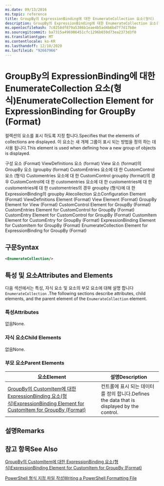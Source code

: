 ```yaml
---
ms.date: 09/13/2016
ms.topic: reference
title: GroupBy의 ExpressionBinding에 대한 EnumerateCollection 요소(형식)
description: GroupBy의 ExpressionBinding에 대한 EnumerateCollection 요소(형식)
ms.openlocfilehash: 7c8258df879a5386b1eae4b5ad4b6bd7f7d17b8e
ms.sourcegitcommit: ba7315a496986451cfc1296b659d73ea2373d3f0
ms.translationtype: MT
ms.contentlocale: ko-KR
ms.lasthandoff: 12/10/2020
ms.locfileid: "92667966"
---
```

# <a name="enumeratecollection-element-for-expressionbinding-for-groupby-format"></a><span data-ttu-id="c0a59-103">GroupBy의 ExpressionBinding에 대한 EnumerateCollection 요소(형식)</span><span class="sxs-lookup"><span data-stu-id="c0a59-103">EnumerateCollection Element for ExpressionBinding for GroupBy (Format)</span></span>

<span data-ttu-id="c0a59-104">컬렉션의 요소를 표시 하도록 지정 합니다.</span><span class="sxs-lookup"><span data-stu-id="c0a59-104">Specifies that the elements of collections are displayed.</span></span> <span data-ttu-id="c0a59-105">이 요소는 새 개체 그룹이 표시 되는 방법을 정의 하는 데 사용 됩니다.</span><span class="sxs-lookup"><span data-stu-id="c0a59-105">This element is used when defining how a new group of objects is displayed.</span></span>

<span data-ttu-id="c0a59-106">구성 요소 (Format) ViewDefinitions 요소 (format) View 요소 (format)의 GroupBy 요소 (groupby (format) CustomEntries 요소에 대 한 CustomControl 요소 (형식) Customentries 요소에 대 한 CustomControl groupby (format)의 경우 CustomControl에 대 한 customentries 요소에 대 한 customentries에 대 한 customentries에 대 한 customentries의 경우 groupby (형식)에 대 한 ExpressionBinding의 groupby Atecollection 요소</span><span class="sxs-lookup"><span data-stu-id="c0a59-106">Configuration Element (Format) ViewDefinitions Element (Format) View Element (Format) GroupBy Element for View (Format) CustomControl Element for GroupBy (Format) CustomEntries Element for CustomControl for GroupBy (Format) CustomEntry Element for CustomControl for GroupBy (Format) CustomItem Element for CustomEntry for GroupBy (Format) ExpressionBinding Element for CustomItem for GroupBy (Format) EnumerateCollection Element for ExpressionBinding for GroupBy (Format)</span></span>

## <a name="syntax"></a><span data-ttu-id="c0a59-107">구문</span><span class="sxs-lookup"><span data-stu-id="c0a59-107">Syntax</span></span>

```xml
<EnumerateCollection/>
```

## <a name="attributes-and-elements"></a><span data-ttu-id="c0a59-108">특성 및 요소</span><span class="sxs-lookup"><span data-stu-id="c0a59-108">Attributes and Elements</span></span>

<span data-ttu-id="c0a59-109">다음 섹션에서는 특성, 자식 요소 및 요소의 부모 요소에 대해 설명 합니다 `EnumerateCollection` .</span><span class="sxs-lookup"><span data-stu-id="c0a59-109">The following sections describe attributes, child elements, and the parent element of the `EnumerateCollection` element.</span></span>

### <a name="attributes"></a><span data-ttu-id="c0a59-110">특성</span><span class="sxs-lookup"><span data-stu-id="c0a59-110">Attributes</span></span>

<span data-ttu-id="c0a59-111">없음</span><span class="sxs-lookup"><span data-stu-id="c0a59-111">None.</span></span>

### <a name="child-elements"></a><span data-ttu-id="c0a59-112">자식 요소</span><span class="sxs-lookup"><span data-stu-id="c0a59-112">Child Elements</span></span>

<span data-ttu-id="c0a59-113">없음</span><span class="sxs-lookup"><span data-stu-id="c0a59-113">None.</span></span>

### <a name="parent-elements"></a><span data-ttu-id="c0a59-114">부모 요소</span><span class="sxs-lookup"><span data-stu-id="c0a59-114">Parent Elements</span></span>

|<span data-ttu-id="c0a59-115">요소</span><span class="sxs-lookup"><span data-stu-id="c0a59-115">Element</span></span>|<span data-ttu-id="c0a59-116">설명</span><span class="sxs-lookup"><span data-stu-id="c0a59-116">Description</span></span>|
|-------------|-----------------|
|[<span data-ttu-id="c0a59-117">GroupBy의 CustomItem에 대한 ExpressionBinding 요소(형식)</span><span class="sxs-lookup"><span data-stu-id="c0a59-117">ExpressionBinding Element for CustomItem for GroupBy (Format)</span></span>](./expressionbinding-element-for-customitem-for-groupby-format.md)|<span data-ttu-id="c0a59-118">컨트롤에 표시 되는 데이터를 정의 합니다.</span><span class="sxs-lookup"><span data-stu-id="c0a59-118">Defines the data that is displayed by the control.</span></span>|

## <a name="remarks"></a><span data-ttu-id="c0a59-119">설명</span><span class="sxs-lookup"><span data-stu-id="c0a59-119">Remarks</span></span>

## <a name="see-also"></a><span data-ttu-id="c0a59-120">참고 항목</span><span class="sxs-lookup"><span data-stu-id="c0a59-120">See Also</span></span>

[<span data-ttu-id="c0a59-121">GroupBy의 CustomItem에 대한 ExpressionBinding 요소(형식)</span><span class="sxs-lookup"><span data-stu-id="c0a59-121">ExpressionBinding Element for CustomItem for GroupBy (Format)</span></span>](./expressionbinding-element-for-customitem-for-groupby-format.md)

[<span data-ttu-id="c0a59-122">PowerShell 형식 지정 파일 작성</span><span class="sxs-lookup"><span data-stu-id="c0a59-122">Writing a PowerShell Formatting File</span></span>](./writing-a-powershell-formatting-file.md)
